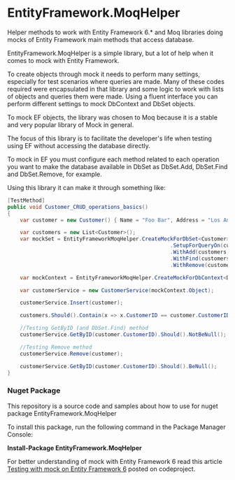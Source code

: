 # EntityFramework.MoqHelper
Helper methods to work with Entity Framework 6.* and Moq libraries doing mocks of Entity Framework main methods that access database.

EntityFramework.MoqHelper is a simple library, but a lot of help when it comes to mock with Entity Framework.

To create objects through mock it needs to perform many settings, especially for test scenarios where queries are made.
Many of these codes required were encapsulated in that library and some logic to work with lists of objects and queries them were made. Using a fluent interface you can perform different settings to mock DbContext and DbSet objects.

To mock EF objects, the library was chosen to Moq because it is a stable and very popular library of Mock in general.

The focus of this library is to facilitate the developer's life when testing using EF without accessing the database directly.

To mock in EF you must configure each method related to each operation you want to make the database available in DbSet as DbSet.Add, DbSet.Find and DbSet.Remove, for example.

Using this library it can make it through something like:
```cs
[TestMethod]
public void Customer_CRUD_operations_basics()
{
    var customer = new Customer() { Name = "Foo Bar", Address = "Los Angeles, CA" };

    var customers = new List<Customer>();
    var mockSet = EntityFrameworkMoqHelper.CreateMockForDbSet<Customer>()
                                                    .SetupForQueryOn(customers)
                                                    .WithAdd(customers, "CustomerID")//overwritten to simulate behavior of auto-increment database
                                                    .WithFind(customers, "CustomerID")
                                                    .WithRemove(customers);

    var mockContext = EntityFrameworkMoqHelper.CreateMockForDbContext<DemoContext, Customer>(mockSet);

    var customerService = new CustomerService(mockContext.Object);

    customerService.Insert(customer);

    customers.Should().Contain(x => x.CustomerID == customer.CustomerID);

    //Testing GetByID (and DbSet.Find) method
    customerService.GetByID(customer.CustomerID).Should().NotBeNull();

    //Testing Remove method
    customerService.Remove(customer);

    customerService.GetByID(customer.CustomerID).Should().BeNull();
}
```
  
### Nuget Package
This repository is a source code and samples about how to use for nuget package EntityFramework.MoqHelper

To install this package, run the following command in the Package Manager Console:

**Install-Package EntityFramework.MoqHelper**

For better understanding of mock with Entity Framework 6 read this article <a href="http://www.codeproject.com/Tips/1045590/Testing-with-mock-on-Entity-Framework" target="_blank">Testing with mock on Entity Framework 6</a> posted on codeproject.
